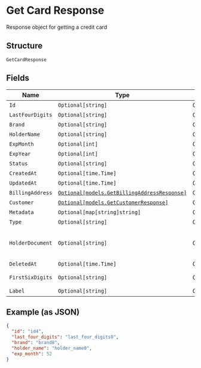 
# Get Card Response

Response object for getting a credit card

## Structure

`GetCardResponse`

## Fields

| Name | Type | Tags | Description |
|  --- | --- | --- | --- |
| `Id` | `Optional[string]` | Optional | - |
| `LastFourDigits` | `Optional[string]` | Optional | - |
| `Brand` | `Optional[string]` | Optional | - |
| `HolderName` | `Optional[string]` | Optional | - |
| `ExpMonth` | `Optional[int]` | Optional | - |
| `ExpYear` | `Optional[int]` | Optional | - |
| `Status` | `Optional[string]` | Optional | - |
| `CreatedAt` | `Optional[time.Time]` | Optional | - |
| `UpdatedAt` | `Optional[time.Time]` | Optional | - |
| `BillingAddress` | [`Optional[models.GetBillingAddressResponse]`](../../doc/models/get-billing-address-response.md) | Optional | - |
| `Customer` | [`Optional[models.GetCustomerResponse]`](../../doc/models/get-customer-response.md) | Optional | - |
| `Metadata` | `Optional[map[string]string]` | Optional | - |
| `Type` | `Optional[string]` | Optional | Card type |
| `HolderDocument` | `Optional[string]` | Optional | Document number for the card's holder |
| `DeletedAt` | `Optional[time.Time]` | Optional | - |
| `FirstSixDigits` | `Optional[string]` | Optional | First six digits |
| `Label` | `Optional[string]` | Optional | - |

## Example (as JSON)

```json
{
  "id": "id4",
  "last_four_digits": "last_four_digits0",
  "brand": "brand8",
  "holder_name": "holder_name0",
  "exp_month": 52
}
```

